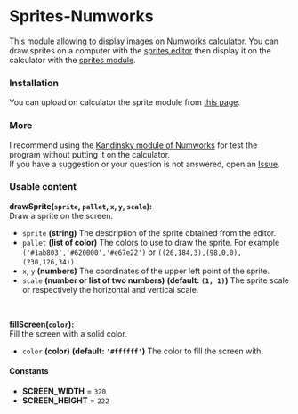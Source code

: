 # Sprites-Numworks
This module allowing to display images on Numworks calculator. You can draw sprites on a computer with the [sprites editor](sprites_editor.py) then display it on the calculator with the [sprites module](sprites.py).

### Installation
You can upload on calculator the sprite module from [this page](https://my.numworks.com/python/valmontechno/sprites).

### More
I recommend using the [Kandinsky module of Numworks](https://github.com/ZetaMap/Kandinsky-Numworks) for test the program without putting it on the calculator.<br>
If you have a suggestion or your question is not answered, open an [Issue](https://github.com/valmontechno/Sprites-Numworks/issues/new).

### Usable content

**drawSprite(`sprite`, `pallet`, `x`, `y`, `scale`):**<br>
Draw a sprite on the screen.
* `sprite` **(string)** The description of the sprite obtained from the editor.
* `pallet` **(list of color)** The colors to use to draw the sprite. For example `('#1ab803','#620000','#e67e22')` or `((26,184,3),(98,0,0),(230,126,34))`.
* `x`, `y` **(numbers)** The coordinates of the upper left point of the sprite.
* `scale` **(number or list of two numbers)** **(default: `(1, 1)`)** The sprite scale or respectively the horizontal and vertical scale.
<br>

**fillScreen(`color`):**<br>
Fill the screen with a solid color.
* `color` **(color)** **(default: `'#ffffff'`)** The color to fill the screen with.

#### Constants
* **SCREEN_WIDTH** = `320`
* **SCREEN_HEIGHT** = `222`
